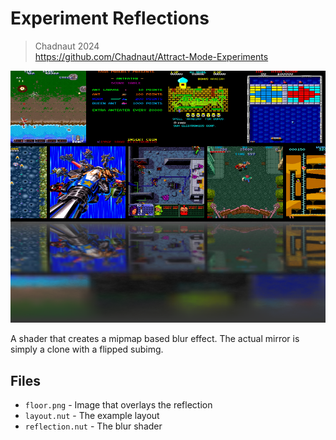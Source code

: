 # Experiment Reflections

> Chadnaut 2024  
> https://github.com/Chadnaut/Attract-Mode-Experiments

![Example](example.png)

A shader that creates a mipmap based blur effect. The actual mirror is simply a clone with a flipped subimg.

## Files

- `floor.png` - Image that overlays the reflection
- `layout.nut` - The example layout
- `reflection.nut` - The blur shader

